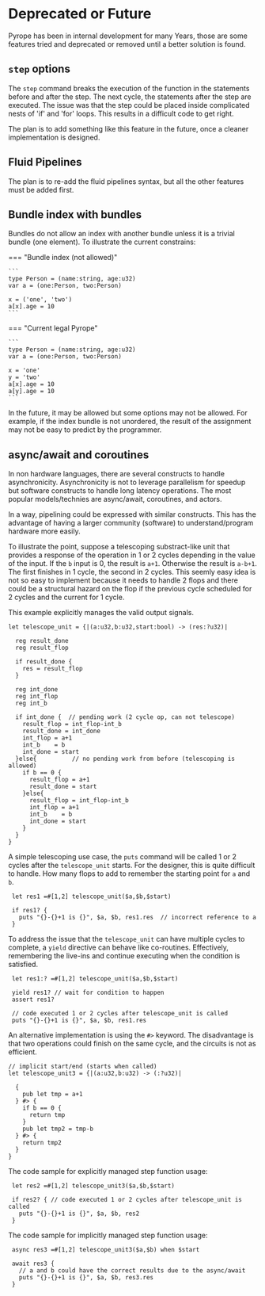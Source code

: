 
# Deprecated or Future


Pyrope has been in internal development for many Years, those are some features
tried and deprecated or removed until a better solution is found.


## `step` options

The `step` command breaks the execution of the function in the statements before and after the step. The next
cycle, the statements after the step are executed. The issue was that the step could be placed inside complicated
nests of 'if' and 'for' loops. This results in a difficult code to get right. 

The plan is to add something like this feature in the future, once a cleaner implementation is designed.


## Fluid Pipelines

The plan is to re-add the fluid pipelines syntax, but all the other features must be added first.


## Bundle index with bundles

Bundles do not allow an index with another bundle unless it is a trivial bundle
(one element). To illustrate the current constrains:

=== "Bundle index (not allowed)"

    ```
    type Person = (name:string, age:u32)
    var a = (one:Person, two:Person)

    x = ('one', 'two')
    a[x].age = 10
    ```

=== "Current legal Pyrope"

    ```
    type Person = (name:string, age:u32)
    var a = (one:Person, two:Person)

    x = 'one'
    y = 'two'
    a[x].age = 10
    a[y].age = 10
    ```

In the future, it may be allowed but some options may not be allowed. For
example, if the index bundle is not unordered, the result of the assignment may
not be easy to predict by the programmer. 

## async/await and coroutines

In non hardware languages, there are several constructs to handle
asynchronicity.  Asynchronicity is not to leverage parallelism for speedup but
software constructs to handle long latency operations. The most popular
models/technies are async/await, coroutines, and actors. 

In a way, pipelining could be expressed with similar constructs. This has the
advantage of having a larger community (software) to understand/program
hardware more easily.


To illustrate the point, suppose a telescoping substract-like unit that
provides a response of the operation in 1 or 2 cycles depending in the value of
the input.  If the `b` input is 0, the result is `a+1`. Otherwise the result is
`a-b+1`. The first finishes in 1 cycle, the second in 2 cycles. This seemly
easy idea is not so easy to implement because it needs to handle 2 flops and
there could be a structural hazard on the flop if the previous cycle scheduled
for 2 cycles and the current for 1 cycle.

This example explicitly manages the valid output signals.


```pyrope
let telescope_unit = {|(a:u32,b:u32,start:bool) -> (res:?u32)|

  reg result_done
  reg result_flop

  if result_done {
    res = result_flop
  }

  reg int_done
  reg int_flop
  reg int_b

  if int_done {  // pending work (2 cycle op, can not telescope)
    result_flop = int_flop-int_b
    result_done = int_done
    int_flop = a+1
    int_b    = b
    int_done = start
  }else{          // no pending work from before (telescoping is allowed)
    if b == 0 {
      result_flop = a+1
      result_done = start
    }else{
      result_flop = int_flop-int_b
      int_flop = a+1
      int_b    = b
      int_done = start
    }
  }
}
```

A simple telescoping use case, the `puts` command will be called 1 or 2 cycles
after the `telescope_unit` starts. For the designer, this is quite difficult to
handle. How many flops to add to remember the starting point for `a` and `b`.

```pyrope
 let res1 =#[1,2] telescope_unit($a,$b,$start)

 if res1? {
   puts "{}-{}+1 is {}", $a, $b, res1.res  // incorrect reference to a
 }
```

To address the issue that the `telescope_unit` can have multiple cycles to
complete, a `yield` directive can behave like co-routines. Effectively,
remembering the live-ins and continue executing when the condition is
satisfied.

```pyrope
 let res1:? =#[1,2] telescope_unit($a,$b,$start)

 yield res1? // wait for condition to happen
 assert res1?

 // code executed 1 or 2 cycles after telescope_unit is called
 puts "{}-{}+1 is {}", $a, $b, res1.res
```

An alternative implementation is using the `#>` keyword. The disadvantage is
that two operations could finish on the same cycle, and the circuits is not as
efficient.

```pyrope
// implicit start/end (starts when called)
let telescope_unit3 = {|(a:u32,b:u32) -> (:?u32)|

  {
    pub let tmp = a+1
  } #> {
    if b == 0 {
      return tmp
    }
    pub let tmp2 = tmp-b
  } #> {
    return tmp2
  }
}
```

The code sample for explicitly managed step function usage:

```pyrope
 let res2 =#[1,2] telescope_unit3($a,$b,$start)

 if res2? { // code executed 1 or 2 cycles after telescope_unit is called
   puts "{}-{}+1 is {}", $a, $b, res2
 }
```

The code sample for implicitly managed step function usage:

```future
 async res3 =#[1,2] telescope_unit3($a,$b) when $start

 await res3 {
   // a and b could have the correct results due to the async/await
   puts "{}-{}+1 is {}", $a, $b, res3.res
 }
```

